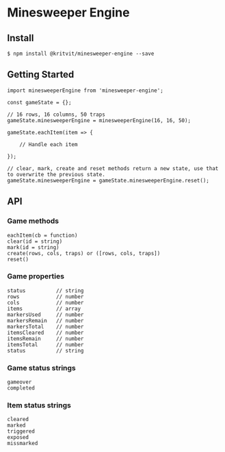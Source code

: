 # Minesweeper Engine

## Install

	$ npm install @kritvit/minesweeper-engine --save

## Getting Started

	import minesweeperEngine from 'minesweeper-engine';

	const gameState = {};

	// 16 rows, 16 columns, 50 traps
	gameState.minesweeperEngine = minesweeperEngine(16, 16, 50);

	gameState.eachItem(item => {

		// Handle each item

	});

	// clear, mark, create and reset methods return a new state, use that to overwrite the previous state.
	gameState.minesweeperEngine = gameState.minesweeperEngine.reset();


## API

### Game methods

	eachItem(cb = function)
	clear(id = string)
	mark(id = string)
	create(rows, cols, traps) or ([rows, cols, traps])
	reset()

### Game properties

	status 			// string
	rows 			// number
	cols 			// number
	items 			// array
	markersUsed 	// number
	markersRemain 	// number
	markersTotal 	// number
	itemsCleared 	// number
	itemsRemain 	// number
	itemsTotal 		// number
	status 			// string

### Game status strings

	gameover
	completed

### Item status strings

	cleared
	marked
	triggered
	exposed
	missmarked
